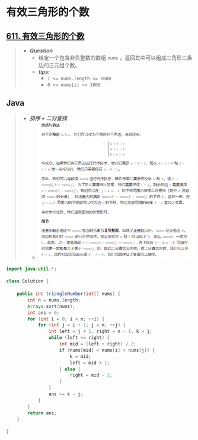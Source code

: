 # 有效三角形的个数

## [611. 有效三角形的个数](https://leetcode.cn/problems/valid-triangle-number/)

> - ***Question***
>   - 给定一个包含非负整数的数组 `nums` ，返回其中可以组成三角形三条边的三元组个数。
>   - ***tips:***
>     - `1 <= nums.length <= 1000`
>     - `0 <= nums[i] <= 1000`

## Java

> - ***排序 + 二分查找***
>   - ![image](./images/有效三角形的个数.png)

```java
import java.util.*;

class Solution {

    public int triangleNumber(int[] nums) {
        int n = nums.length;
        Arrays.sort(nums);
        int ans = 0;
        for (int i = 0; i < n; ++i) {
            for (int j = i + 1; j < n; ++j) {
                int left = j + 1, right = n - 1, k = j;
                while (left <= right) {
                    int mid = (left + right) / 2;
                    if (nums[mid] < nums[i] + nums[j]) {
                        k = mid;
                        left = mid + 1;
                    } else {
                        right = mid - 1;
                    }
                }
                ans += k - j;
            }
        }
        return ans;
    }

}
```
